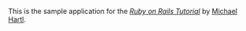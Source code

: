 
This is the sample application for
the [*Ruby on Rails Tutorial*](http://railstutorial.org/)
by [Michael Hartl](http://michaelhartl.com/).
